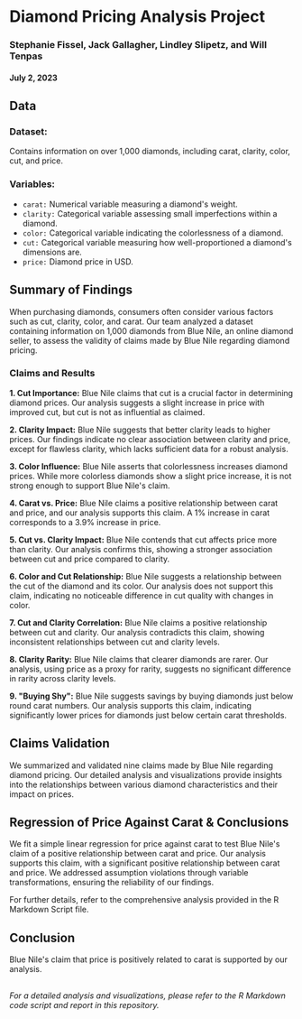 # Diamond Pricing Analysis Project
### Stephanie Fissel, Jack Gallagher, Lindley Slipetz, and Will Tenpas
#### July 2, 2023

## Data
### Dataset:
Contains information on over 1,000 diamonds, including carat, clarity, color, cut, and price.

### Variables:
* `carat:` Numerical variable measuring a diamond's weight.
* `clarity:` Categorical variable assessing small imperfections within a diamond.
* `color:` Categorical variable indicating the colorlessness of a diamond.
* `cut:` Categorical variable measuring how well-proportioned a diamond's dimensions are.
* `price:` Diamond price in USD.

## Summary of Findings
When purchasing diamonds, consumers often consider various factors such as cut, clarity, color, and carat. Our team analyzed a dataset containing information on 1,000 diamonds from Blue Nile, an online diamond seller, to assess the validity of claims made by Blue Nile regarding diamond pricing.

### Claims and Results
<b>1. Cut Importance:</b> Blue Nile claims that cut is a crucial factor in determining diamond prices. Our analysis suggests a slight increase in price with improved cut, but cut is not as influential as claimed.

<b>2. Clarity Impact:</b> Blue Nile suggests that better clarity leads to higher prices. Our findings indicate no clear association between clarity and price, except for flawless clarity, which lacks sufficient data for a robust analysis.

<b>3. Color Influence:</b> Blue Nile asserts that colorlessness increases diamond prices. While more colorless diamonds show a slight price increase, it is not strong enough to support Blue Nile's claim.

<b>4. Carat vs. Price:</b> Blue Nile claims a positive relationship between carat and price, and our analysis supports this claim. A 1% increase in carat corresponds to a 3.9% increase in price.

<b>5. Cut vs. Clarity Impact:</b> Blue Nile contends that cut affects price more than clarity. Our analysis confirms this, showing a stronger association between cut and price compared to clarity.

<b>6. Color and Cut Relationship:</b> Blue Nile suggests a relationship between the cut of the diamond and its color. Our analysis does not support this claim, indicating no noticeable difference in cut quality with changes in color.

<b>7. Cut and Clarity Correlation:</b> Blue Nile claims a positive relationship between cut and clarity. Our analysis contradicts this claim, showing inconsistent relationships between cut and clarity levels.

<b>8. Clarity Rarity:</b> Blue Nile claims that clearer diamonds are rarer. Our analysis, using price as a proxy for rarity, suggests no significant difference in rarity across clarity levels.

<b>9. "Buying Shy":</b> Blue Nile suggests savings by buying diamonds just below round carat numbers. Our analysis supports this claim, indicating significantly lower prices for diamonds just below certain carat thresholds.

## Claims Validation
We summarized and validated nine claims made by Blue Nile regarding diamond pricing. Our detailed analysis and visualizations provide insights into the relationships between various diamond characteristics and their impact on prices.

## Regression of Price Against Carat & Conclusions
We fit a simple linear regression for price against carat to test Blue Nile's claim of a positive relationship between carat and price. Our analysis supports this claim, with a significant positive relationship between carat and price. We addressed assumption violations through variable transformations, ensuring the reliability of our findings.

For further details, refer to the comprehensive analysis provided in the R Markdown Script file.

## Conclusion
Blue Nile's claim that price is positively related to carat is supported by our analysis.

##
<em> For a detailed analysis and visualizations, please refer to the R Markdown code script and report in this repository.</em>

